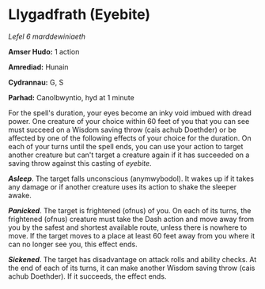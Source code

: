 # Llygadfrath (Eyebite)

*Lefel 6 marddewiniaeth*

**Amser Hudo:** 1 action

**Amrediad:** Hunain

**Cydrannau:** G, S

**Parhad:** Canolbwyntio, hyd at 1 minute

For the spell's duration, your eyes become an inky void imbued with dread power. One creature of your choice within 60 feet of you that you can see must succeed on a Wisdom saving throw (cais achub Doethder) or be affected by one of the following effects of your choice for the duration. On each of your turns until the spell ends, you can use your action to target another creature but can't target a creature again if it has succeeded on a saving throw against this casting of *eyebite*.

***Asleep***. The target falls unconscious (anymwybodol). It wakes up if it takes any damage or if another creature uses its action to shake the sleeper awake.

***Panicked***. The target is frightened (ofnus) of you. On each of its turns, the frightened (ofnus) creature must take the Dash action and move away from you by the safest and shortest available route, unless there is nowhere to move. If the target moves to a place at least 60 feet away from you where it can no longer see you, this effect ends.

***Sickened***. The target has disadvantage on attack rolls and ability checks. At the end of each of its turns, it can make another Wisdom saving throw (cais achub Doethder). If it succeeds, the effect ends.